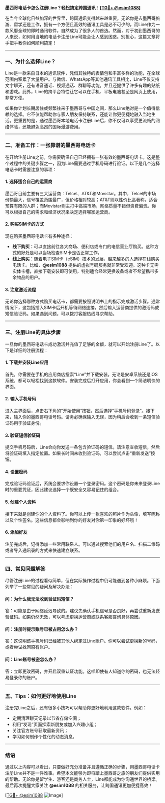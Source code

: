**墨西哥电话卡怎么注册Line？轻松搞定跨国通讯！[[TG💪+ @esim1088](https://t.me/s/esim1088)]**

在当今全球化日益加深的世界里，跨国通讯变得越来越重要。无论你是去墨西哥旅游、留学还是工作，拥有一个方便且高效的通讯工具是必不可少的。而Line作为一款风靡全球的即时通讯软件，自然成为了很多人的首选。然而，对于初到墨西哥的人来说，如何用当地的电话卡注册Line可能会让人感到困惑。别担心，这篇文章将手把手教你如何顺利搞定！

---

### **一、为什么选择Line？**
Line是一款来自日本的通讯软件，凭借其独特的表情包和丰富多样的功能，在全球范围内积累了大量用户。与微信、WhatsApp等其他通讯工具相比，Line不仅支持文字聊天，还有语音通话、视频通话、群聊等功能，并且还提供了许多有趣的贴纸和游戏。此外，Line的跨平台特性让它可以在手机、平板电脑甚至是网页上使用，非常方便。

如果你计划长期居住或频繁往来于墨西哥与中国之间，那么Line绝对是一个值得信赖的选择。它不仅能帮助你与家人朋友保持联系，还能让你更便捷地融入当地生活。更重要的是，通过墨西哥本地电话卡注册Line后，你不仅可以享受更流畅的网络体验，还能避免高昂的国际漫游费用。

---

### **二、准备工作：一张靠谱的墨西哥电话卡**
在开始注册Line之前，你需要确保自己已经拥有一张有效的墨西哥电话卡。这是整个过程中的关键步骤之一，因为Line需要通过手机号码进行验证。以下是几个选择电话卡时需要注意的事项：

#### **1. 选择适合自己的运营商**
墨西哥目前主要有三大运营商：Telcel、AT&T和Movistar。其中，Telcel的市场份额最大，信号覆盖范围最广，但价格相对较高；AT&T则以性价比高著称，适合预算有限的人群；而Movistar则主打中高端市场，网络质量不错但资费偏贵。你可以根据自己的需求和经济状况来决定选择哪家运营商。

#### **2. 购买SIM卡的方式**
现在购买墨西哥电话卡有多种途径：
- **线下购买**：可以直接前往各大商场、便利店或专门的电信营业厅购买。这种方式的好处是可以当场检查SIM卡是否正常工作。
- **线上购买**：随着电子SIM卡（eSIM）技术的发展，越来越多的人选择在线购买电话卡。比如，**@esim1088** 提供的虚拟号码服务就非常受欢迎。这种卡无需实体卡槽，直接下载安装即可使用，特别适合经常更换设备或者不希望携带多余物品的用户。

#### **3. 注意激活流程**
无论你选择哪种方式购买电话卡，都需要按照说明书上的指示完成激活步骤。通常情况下，这包括插入SIM卡后开机等待网络连接，然后输入运营商提供的激活码或短信验证码。如果遇到问题，可以拨打客服热线寻求帮助。

---

### **三、注册Line的具体步骤**
一旦你的墨西哥电话卡成功激活并充值了足够的金额，就可以开始注册Line了。以下是详细的注册流程：

#### **1. 下载并安装Line应用**
首先，你需要在手机的应用商店搜索“Line”并下载安装。无论是安卓系统还是iOS系统，都可以轻松找到这款软件。安装完成后打开应用，你会看到一个简洁明快的界面。

#### **2. 输入手机号码**
进入主界面后，点击右下角的“开始使用”按钮，然后选择“手机号码登录”。接下来，输入你的墨西哥电话号码。请务必确保输入无误，因为稍后会收到一条短信验证码用于验证身份。

#### **3. 验证短信验证码**
提交手机号码后，Line会向你发送一条包含验证码的短信。请注意查收短信，然后将验证码填入指定位置。如果长时间未收到验证码，可以尝试点击“重新发送”按钮。

#### **4. 设置密码**
完成验证码验证后，系统会要求你设置一个登录密码。这个密码是你未来登录Line时的重要凭证，因此建议选择一个既安全又容易记住的组合。

#### **5. 创建个人资料**
接下来就是创建你的个人资料了。你可以上传一张喜欢的照片作为头像，填写昵称以及个性签名。这些信息都会影响到你的好友对你第一印象的好坏哦！

#### **6. 添加好友**
注册完成后，记得添加一些常用联系人。可以通过搜索他们的用户名、扫描二维码或者导入通讯录的方式来快速建立联系。

---

### **四、常见问题解答**
尽管注册Line的过程看似简单，但在实际操作过程中仍可能遇到各种小麻烦。下面列举了一些常见的疑问及解决办法：

#### **问：为什么我无法收到验证码短信？**
答：可能是由于网络延迟导致的。建议先确认手机信号是否良好，再尝试重新发送验证码。如果仍然无效，可以考虑更换运营商或联系客服咨询具体原因。

#### **问：注册时提示账号已被占用怎么办？**
答：这说明该手机号码已经被其他人绑定过Line账户。你可以尝试更换新的号码，或者尝试找回原有账户。

#### **问：Line账号被盗怎么办？**
答：立即更改密码，并开启双重认证功能。这样即使有人知道你的密码，也无法轻易登录你的账户。

---

### **五、Tips：如何更好地使用Line**
注册完Line之后，还有很多小技巧可以帮助你更好地利用这款软件。例如：
- 定期清理聊天记录以节省存储空间；
- 利用“发现”页面探索新朋友或加入兴趣小组；
- 关注官方账号获取最新资讯；
- 学习如何制作个性化的动态消息。

---

### **结语**
通过以上内容可以看出，只要做好充分准备并且遵循正确的步骤，用墨西哥电话卡注册Line并不是一件难事。希望本文能够为即将踏上墨西哥之旅的朋友们提供实用的帮助。无论你是留学生、游客还是商务人士，Line都能成为你沟通世界的桥梁。最后再次提醒大家关注 **@esim1088** 的相关服务，让跨国通讯更加便捷高效！

[[TG💪+ @esim1088](https://t.me/s/esim1088) ![Image](https://i.postimg.cc/4NQfJmqS/Snipaste-2025-05-13-00-14-12.png)]